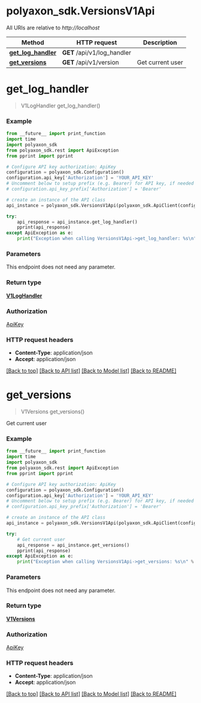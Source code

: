 # polyaxon_sdk.VersionsV1Api

All URIs are relative to *http://localhost*

Method | HTTP request | Description
------------- | ------------- | -------------
[**get_log_handler**](VersionsV1Api.md#get_log_handler) | **GET** /api/v1/log_handler | 
[**get_versions**](VersionsV1Api.md#get_versions) | **GET** /api/v1/version | Get current user


# **get_log_handler**
> V1LogHandler get_log_handler()



### Example
```python
from __future__ import print_function
import time
import polyaxon_sdk
from polyaxon_sdk.rest import ApiException
from pprint import pprint

# Configure API key authorization: ApiKey
configuration = polyaxon_sdk.Configuration()
configuration.api_key['Authorization'] = 'YOUR_API_KEY'
# Uncomment below to setup prefix (e.g. Bearer) for API key, if needed
# configuration.api_key_prefix['Authorization'] = 'Bearer'

# create an instance of the API class
api_instance = polyaxon_sdk.VersionsV1Api(polyaxon_sdk.ApiClient(configuration))

try:
    api_response = api_instance.get_log_handler()
    pprint(api_response)
except ApiException as e:
    print("Exception when calling VersionsV1Api->get_log_handler: %s\n" % e)
```

### Parameters
This endpoint does not need any parameter.

### Return type

[**V1LogHandler**](V1LogHandler.md)

### Authorization

[ApiKey](../README.md#ApiKey)

### HTTP request headers

 - **Content-Type**: application/json
 - **Accept**: application/json

[[Back to top]](#) [[Back to API list]](../README.md#documentation-for-api-endpoints) [[Back to Model list]](../README.md#documentation-for-models) [[Back to README]](../README.md)

# **get_versions**
> V1Versions get_versions()

Get current user

### Example
```python
from __future__ import print_function
import time
import polyaxon_sdk
from polyaxon_sdk.rest import ApiException
from pprint import pprint

# Configure API key authorization: ApiKey
configuration = polyaxon_sdk.Configuration()
configuration.api_key['Authorization'] = 'YOUR_API_KEY'
# Uncomment below to setup prefix (e.g. Bearer) for API key, if needed
# configuration.api_key_prefix['Authorization'] = 'Bearer'

# create an instance of the API class
api_instance = polyaxon_sdk.VersionsV1Api(polyaxon_sdk.ApiClient(configuration))

try:
    # Get current user
    api_response = api_instance.get_versions()
    pprint(api_response)
except ApiException as e:
    print("Exception when calling VersionsV1Api->get_versions: %s\n" % e)
```

### Parameters
This endpoint does not need any parameter.

### Return type

[**V1Versions**](V1Versions.md)

### Authorization

[ApiKey](../README.md#ApiKey)

### HTTP request headers

 - **Content-Type**: application/json
 - **Accept**: application/json

[[Back to top]](#) [[Back to API list]](../README.md#documentation-for-api-endpoints) [[Back to Model list]](../README.md#documentation-for-models) [[Back to README]](../README.md)

